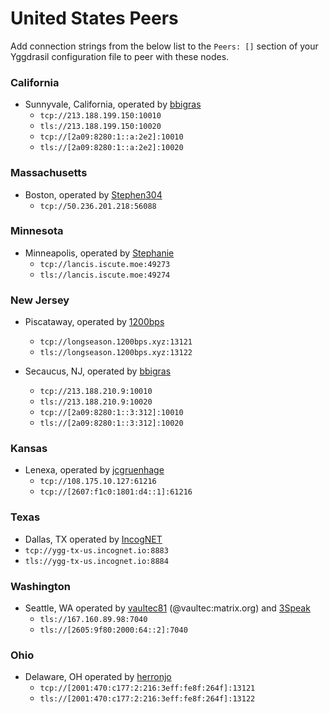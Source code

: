 # United States Peers

Add connection strings from the below list to the `Peers: []` section of your
Yggdrasil configuration file to peer with these nodes.

### California

* Sunnyvale, California, operated by [bbigras](https://matrix.to/#/@bbigras:matrix.org)
  * `tcp://213.188.199.150:10010`
  * `tls://213.188.199.150:10020`
  * `tcp://[2a09:8280:1::a:2e2]:10010`
  * `tls://[2a09:8280:1::a:2e2]:10020`

### Massachusetts

* Boston, operated by [Stephen304](https://github.com/stephen304)
  * `tcp://50.236.201.218:56088`
    
### Minnesota

* Minneapolis, operated by [Stephanie](https://github.com/RX14)
  * `tcp://lancis.iscute.moe:49273`
  * `tls://lancis.iscute.moe:49274`

### New Jersey

* Piscataway, operated by [1200bps](https://longseason.1200bps.xyz)
  * `tcp://longseason.1200bps.xyz:13121`
  * `tls://longseason.1200bps.xyz:13122`

* Secaucus, NJ, operated by [bbigras](https://matrix.to/#/@bbigras:matrix.org)
  * `tcp://213.188.210.9:10010`
  * `tls://213.188.210.9:10020`
  * `tcp://[2a09:8280:1::3:312]:10010`
  * `tls://[2a09:8280:1::3:312]:10020`

### Kansas

* Lenexa, operated by [jcgruenhage](https://jcg.re)
  * `tcp://108.175.10.127:61216`
  * `tcp://[2607:f1c0:1801:d4::1]:61216`

### Texas
* Dallas, TX operated by [IncogNET](https://incognet.io)
 * `tcp://ygg-tx-us.incognet.io:8883`
 * `tls://ygg-tx-us.incognet.io:8884`

### Washington
* Seattle, WA operated by [vaultec81](https://github.com/vaultec81) (@vaultec:matrix.org) and [3Speak](https://3speak.tv)
  *  `tls://167.160.89.98:7040`
  *  `tls://[2605:9f80:2000:64::2]:7040`

### Ohio
* Delaware, OH operated by [herronjo](https://joshiepoo.com)
  * `tcp://[2001:470:c177:2:216:3eff:fe8f:264f]:13121`
  * `tls://[2001:470:c177:2:216:3eff:fe8f:264f]:13122`

